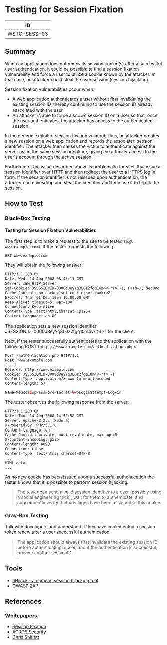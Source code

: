 # Testing for Session Fixation

|ID          |
|------------|
|WSTG-SESS-03|

## Summary

When an application does not renew its session cookie(s) after a successful user authentication, it could be possible to find a session fixation vulnerability and force a user to utilize a cookie known by the attacker. In that case, an attacker could steal the user session (session hijacking).

Session fixation vulnerabilities occur when:

- A web application authenticates a user without first invalidating the existing session ID, thereby continuing to use the session ID already associated with the user.
- An attacker is able to force a known session ID on a user so that, once the user authenticates, the attacker has access to the authenticated session.

In the generic exploit of session fixation vulnerabilities, an attacker creates a new session on a web application and records the associated session identifier. The attacker then causes the victim to authenticate against the server using the same session identifier, giving the attacker access to the user's account through the active session.

Furthermore, the issue described above is problematic for sites that issue a session identifier over HTTP and then redirect the user to a HTTPS log in form. If the session identifier is not reissued upon authentication, the attacker can eavesdrop and steal the identifier and then use it to hijack the session.

## How to Test

### Black-Box Testing

#### Testing for Session Fixation Vulnerabilities

The first step is to make a request to the site to be tested (_e.g._ `www.example.com`). If the tester requests the following:

`GET www.example.com`

They will obtain the following answer:

```html
HTTP/1.1 200 OK
Date: Wed, 14 Aug 2008 08:45:11 GMT
Server: IBM_HTTP_Server
Set-Cookie: JSESSIONID=0000d8eyYq3L0z2fgq10m4v-rt4:-1; Path=/; secure
Cache-Control: no-cache="set-cookie,set-cookie2"
Expires: Thu, 01 Dec 1994 16:00:00 GMT
Keep-Alive: timeout=5, max=100
Connection: Keep-Alive
Content-Type: text/html;charset=Cp1254
Content-Language: en-US
```

The application sets a new session identifier JSESSIONID=0000d8eyYq3L0z2fgq10m4v-rt4:-1 for the client.

Next, if the tester successfully authenticates to the application with the following POST (`https://www.example.com/authentication.php`):

```html
POST /authentication.php HTTP/1.1
Host: www.example.com
[...]
Referer: http://www.example.com
Cookie: JSESSIONID=0000d8eyYq3L0z2fgq10m4v-rt4:-1
Content-Type: application/x-www-form-urlencoded
Content-length: 57

Name=Meucci&wpPassword=secret!&wpLoginattempt=Log+in
```

The tester observes the following response from the server:

```html
HTTP/1.1 200 OK
Date: Thu, 14 Aug 2008 14:52:58 GMT
Server: Apache/2.2.2 (Fedora)
X-Powered-By: PHP/5.1.6
Content-language: en
Cache-Control: private, must-revalidate, max-age=0
X-Content-Encoding: gzip
Content-length: 4090
Connection: close
Content-Type: text/html; charset=UTF-8
...
HTML data
...
```

As no new cookie has been issued upon a successful authentication the tester knows that it is possible to perform session hijacking.

> The tester can send a valid session identifier to a user (possibly using a social engineering trick), wait for them to authenticate, and subsequently verify that privileges have been assigned to this cookie.

### Gray-Box Testing

Talk with developers and understand if they have implemented a session token renew after a user successful authentication.

> The application should always first invalidate the existing session ID before authenticating a user, and if the authentication is successful, provide another sessionID.

## Tools

- [JHijack - a numeric session hijacking tool](https://sourceforge.net/projects/jhijack/)
- [OWASP ZAP](https://www.zaproxy.org)

## References

### Whitepapers

- [Session Fixation](https://owasp.org/www-community/attacks/Session_fixation)
- [ACROS Security](https://www.acrossecurity.com/papers/session_fixation.pdf)
- [Chris Shiflett](http://shiflett.org/articles/session-fixation)
